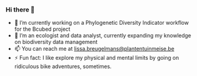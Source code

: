 ### Hi there 👋

- 🔭 I’m currently working on a Phylogenetic Diversity Indicator workflow for the Bcubed project
- 🌱 I’m an ecologist and data analyst, currently expanding my knowledge on biodiversity data management
- 📫 You can reach me at lissa.breugelmans@plantentuinmeise.be
- ⚡ Fun fact: I like explore my physical and mental limits by going on ridiculous bike adventures, sometimes.
